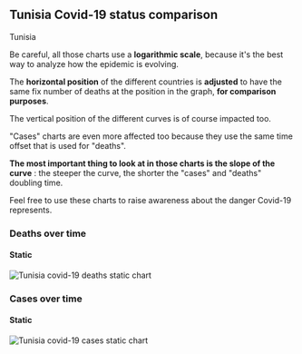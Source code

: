 ## Tunisia Covid-19 status comparison 

Tunisia



Be careful, all those charts use a **logarithmic scale**, because it's the best way to analyze how the epidemic is evolving.
 
The **horizontal position** of the different countries is **adjusted** to have the same fix number of deaths at the position in the graph, **for comparison purposes**.

The vertical position of the different curves is of course impacted too.

"Cases" charts are even more affected too because they use the same time offset that is used for "deaths".

**The most important thing to look at in those charts is the slope of the curve** : the steeper the curve, the shorter the "cases" and "deaths" doubling time.

Feel free to use these charts to raise awareness about the danger Covid-19 represents. 


 
### Deaths over time
 
#### Static
![Tunisia covid-19 deaths static chart](https://raw.githubusercontent.com/madlag/coronavirus_study/master/notebooks/graphs/2020-03-25/countries/Tunisia/2020-03-25_Tunisia_deaths.png "Tunisia covid-19 deaths static chart")   

 
### Cases over time
 
#### Static
![Tunisia covid-19 cases static chart](https://raw.githubusercontent.com/madlag/coronavirus_study/master/notebooks/graphs/2020-03-25/countries/Tunisia/2020-03-25_Tunisia_cases.png "Tunisia covid-19 cases static chart")   

